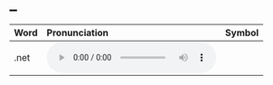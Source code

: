
# _

| Word  | Pronunciation | Symbol |
| :-- | :-- | :-- |
| .net | <audio :src="$withBase('/audio/dot-net.mp3')" controls="controls" controlslist="nodownload"></audio> |  |

